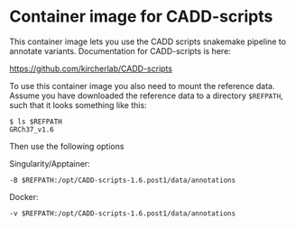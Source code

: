 # Container image for CADD-scripts

This container image lets you use the CADD scripts snakemake pipeline to annotate variants.
Documentation for CADD-scripts is here:

https://github.com/kircherlab/CADD-scripts


To use this container image you also need to mount the reference data. Assume you have
downloaded the reference data to a directory `$REFPATH`, such that it looks something
like this:

    $ ls $REFPATH
    GRCh37_v1.6

Then use the following options

Singularity/Apptainer:

    -B $REFPATH:/opt/CADD-scripts-1.6.post1/data/annotations

Docker:

    -v $REFPATH:/opt/CADD-scripts-1.6.post1/data/annotations


